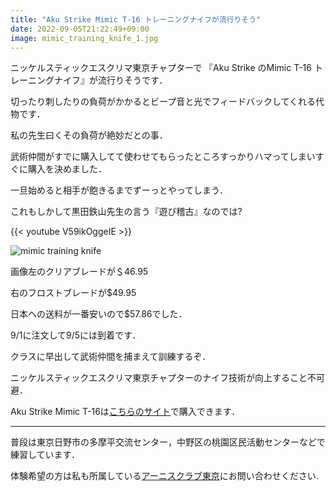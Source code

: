 ```yaml
---
title: "Aku Strike Mimic T-16 トレーニングナイフが流行りそう"
date: 2022-09-05T21:22:49+09:00
image: mimic_training_knife_1.jpg
---
```


ニッケルスティックエスクリマ東京チャプターで 『Aku Strike のMimic T-16 トレーニングナイフ』が流行りそうです．

切ったり刺したりの負荷がかかるとビープ音と光でフィードバックしてくれる代物です．

私の先生曰くその負荷が絶妙だとの事．

武術仲間がすでに購入してて使わせてもらったところすっかりハマってしまいすぐに購入を決めました．

一旦始めると相手が飽きるまでずーっとやってしまう．

これもしかして黒田鉄山先生の言う『遊び稽古』なのでは?

{{< youtube V59ikOggeIE >}} 

![mimic training knife](/images/mimic_training_knife_2.jpg)

画像左のクリアブレードが＄46.95

右のフロストブレードが$49.95

日本への送料が一番安いので$57.86でした．

9/1に注文して9/5には到着です．

クラスに早出して武術仲間を捕まえて訓練するぞ．

ニッケルスティックエスクリマ東京チャプターのナイフ技術が向上すること不可避．

Aku Strike Mimic T-16は[こちらのサイト](https://akustrike.com/product/mimic-t-16-training-knife/)で購入できます．

***


普段は東京日野市の多摩平交流センター，中野区の桃園区民活動センターなどで練習しています．


体験希望の方は私も所属している[アーニスクラブ東京](https://www.arnisclub-tokyo.com/)にお問い合わせください.



